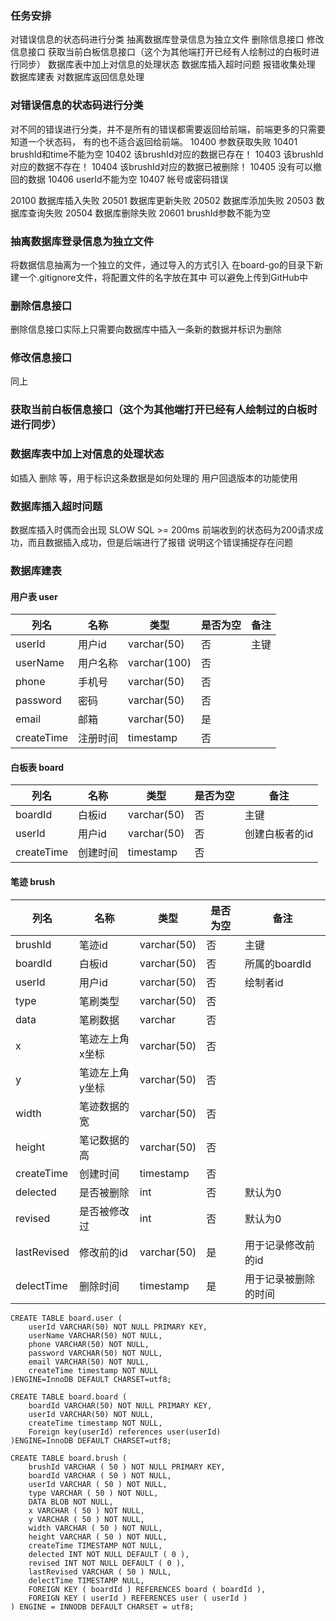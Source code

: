 ### 任务安排
对错误信息的状态码进行分类
抽离数据库登录信息为独立文件
删除信息接口
修改信息接口
获取当前白板信息接口（这个为其他端打开已经有人绘制过的白板时进行同步）
数据库表中加上对信息的处理状态
数据库插入超时问题
报错收集处理
数据库建表
对数据库返回信息处理

### 对错误信息的状态码进行分类
对不同的错误进行分类，并不是所有的错误都需要返回给前端，前端更多的只需要知道一个状态码，
有的也不适合返回给前端。
10400 参数获取失败
10401 brushId和time不能为空
10402 该brushId对应的数据已存在！
10403 该brushId对应的数据不存在！
10404 该brushId对应的数据已被删除！
10405 没有可以撤回的数据
10406 userId不能为空
10407 帐号或密码错误

20100 数据库插入失败
20501 数据库更新失败
20502 数据库添加失败
20503 数据库查询失败
20504 数据库删除失败
20601 brushId参数不能为空

### 抽离数据库登录信息为独立文件
将数据信息抽离为一个独立的文件，通过导入的方式引入
在board-go的目录下新建一个.gitignore文件，将配置文件的名字放在其中
可以避免上传到GitHub中

### 删除信息接口
删除信息接口实际上只需要向数据库中插入一条新的数据并标识为删除

### 修改信息接口
同上

### 获取当前白板信息接口（这个为其他端打开已经有人绘制过的白板时进行同步）

### 数据库表中加上对信息的处理状态
如插入 删除 等，用于标识这条数据是如何处理的
用户回退版本的功能使用

### 数据库插入超时问题
数据库插入时偶而会出现 SLOW SQL >= 200ms 
前端收到的状态码为200请求成功，而且数据插入成功，但是后端进行了报错
说明这个错误捕捉存在问题

### 数据库建表

#### 用户表 user

| 列名 | 名称 | 类型 | 是否为空 | 备注 |
| ---- | ---- | ---- | -------- | ---- |
|userId |用户id|varchar(50)|否|主键|
|userName| 用户名称 |varchar(100)|否||
|phone |手机号| varchar(50)|否||
|password| 密码| varchar(50)|否||
|email| 邮箱 |varchar(50)|是||
|createTime| 注册时间|timestamp|否||

#### 白板表 board

| 列名    | 名称   | 类型        | 是否为空 | 备注 |
| ------- | ------ | ----------- | -------- | ---- |
| boardId | 白板id | varchar(50) | 否       | 主键 |
|userId | 用户id|varchar(50)|否|创建白板者的id|
|createTime| 创建时间|timestamp|否||

#### 笔迹 brush
| 列名 | 名称 | 类型 | 是否为空 | 备注 |
| ---- | ---- | ---- | -------- | ---- |
|brushId|笔迹id|varchar(50)|否|主键|
|boardId| 白板id|varchar(50) |否|所属的boardId|
|userId| 用户id|varchar(50)|否|绘制者id|
|type|笔刷类型|varchar(50)|否||
|data|笔刷数据|varchar|否||
|x|笔迹左上角x坐标|varchar(50)|否||
|y|笔迹左上角y坐标|varchar(50)|否||
|width|笔迹数据的宽|varchar(50)|否||
|height|笔记数据的高|varchar(50)|否||
|createTime|创建时间|timestamp|否||
|delected|是否被删除|int|否|默认为0|
|revised| 是否被修改过|int|否|默认为0|
|lastRevised|修改前的id|varchar(50)|是|用于记录修改前的id|
|delectTime| 删除时间| timestamp|是|用于记录被删除的时间|
```
CREATE TABLE board.user (
	userId VARCHAR(50) NOT NULL PRIMARY KEY,
	userName VARCHAR(50) NOT NULL,
	phone VARCHAR(50) NOT NULL,
	password VARCHAR(50) NOT NULL,
	email VARCHAR(50) NOT NULL,
	createTime timestamp NOT NULL
)ENGINE=InnoDB DEFAULT CHARSET=utf8;

CREATE TABLE board.board (
	boardId VARCHAR(50) NOT NULL PRIMARY KEY,
	userId VARCHAR(50) NOT NULL,
	createTime timestamp NOT NULL,
	Foreign key(userId) references user(userId)
)ENGINE=InnoDB DEFAULT CHARSET=utf8;

CREATE TABLE board.brush (
	brushId VARCHAR ( 50 ) NOT NULL PRIMARY KEY,
	boardId VARCHAR ( 50 ) NOT NULL,
	userId VARCHAR ( 50 ) NOT NULL,
	type VARCHAR ( 50 ) NOT NULL,
	DATA BLOB NOT NULL,
	x VARCHAR ( 50 ) NOT NULL,
	y VARCHAR ( 50 ) NOT NULL,
	width VARCHAR ( 50 ) NOT NULL,
	height VARCHAR ( 50 ) NOT NULL,
	createTime TIMESTAMP NOT NULL,
	delected INT NOT NULL DEFAULT ( 0 ),
	revised INT NOT NULL DEFAULT ( 0 ),
	lastRevised VARCHAR ( 50 ) NULL,
	delectTime TIMESTAMP NULL,
	FOREIGN KEY ( boardId ) REFERENCES board ( boardId ),
	FOREIGN KEY ( userId ) REFERENCES user ( userId ) 
) ENGINE = INNODB DEFAULT CHARSET = utf8;
```